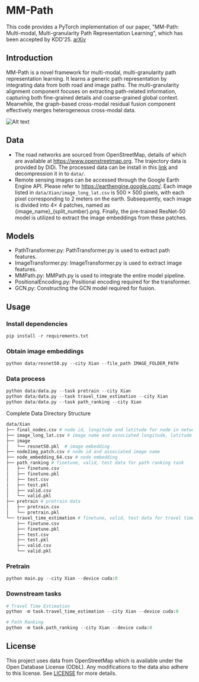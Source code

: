 # MM-Path

This code provides a PyTorch implementation of our paper, "MM-Path: Multi-modal, Multi-granularity Path Representation Learning", which has been accepted by KDD'25. [arXiv](https://arxiv.org/abs/2411.18428)


## Introduction

MM-Path is a novel framework for multi-modal, multi-granularity path representation learning. It learns a generic path representation by integrating data from both road and image paths. The multi-granularity alignment component focuses on extracting path-related information, capturing both fine-grained details and coarse-grained global context. Meanwhile, the graph-based cross-modal residual fusion component effectively merges heterogeneous cross-modal data.

![Alt text](framework-1.png)



## Data

*  The road networks are sourced from OpenStreetMap, details of which are available at https://www.openstreetmap.org. The trajectory data is provided by DiDi. The processed data can be install in this [link](https://drive.google.com/file/d/1eia9XDL-T-so8qnWpK2EVaujGlZybk6c/view?usp=sharing) and decompression it in to `data/`. 
*  Remote sensing images can be accessed through the Google Earth Engine API. Please refer to https://earthengine.google.com/. Each image listed in `data/Xian/image_long_lat.csv` is 500 $\times$ 500 pixels, with each pixel corresponding to 2 meters on the earth. Subsequently, each image is divided into 4$\times$ 4 patches, named as {image_name}_{split_number}.png. Finally, the pre-trained ResNet-50 model is utilized to extract the image embeddings from these patches.



## Models

* PathTransformer.py: PathTransformer.py is used to extract path features.
* ImageTransformer.py: ImageTransformer.py is used to extract image features.
* MMPath.py: MMPath.py is used to integrate the entire model pipeline.
* PositionalEncoding.py: Positional encoding required for the transformer.
* GCN.py: Constructing the GCN model required for fusion.

## Usage

### Install dependencies

```python
pip install -r requirements.txt
```

### Obtain image embeddings

```python
python data/resnet50.py --city Xian --file_path IMAGE_FOLDER_PATH
```

### Data process

```python
python data/data.py --task pretrain --city Xian
python data/data.py --task travel_time_estimation --city Xian
python data/data.py --task path_ranking --city Xian
```

Complete Data Directory Structure

```bash
data/Xian
├── final_nodes.csv # node id, longitude and latitude for node in network
├── image_long_lat.csv # image name and associated longitude, latitude
├── image
│   └── resnet50.pkl  # image embedding
├── node2img_patch.csv # node id and associated image name
├── node_embedding_64.csv # node embedding
├── path_ranking # finetune, valid, test data for path ranking task
│   ├── finetune.csv
│   ├── finetune.pkl
│   ├── test.csv
│   ├── test.pkl
│   ├── valid.csv
│   └── valid.pkl
├── pretrain # pretrain data
│   ├── pretrain.csv
│   └── pretrain.pkl
└── travel_time_estimation # finetune, valid, test data for travel time estimation task
    ├── finetune.csv
    ├── finetune.pkl
    ├── test.csv
    ├── test.pkl
    ├── valid.csv
    └── valid.pkl
```

### Pretrain

```python
python main.py --city Xian --device cuda:0
```

### Downstream tasks

```python
# Travel Time Estimation
python -m task.travel_time_estimation --city Xian --device cuda:0

# Path Ranking
python -m task.path_ranking --city Xian --device cuda:0
```

## License

This project uses data from OpenStreetMap which is available under the Open Database License (ODbL). Any modifications to the data also adhere to this license. See [LICENSE](./LICENSE.txt) for more details.




